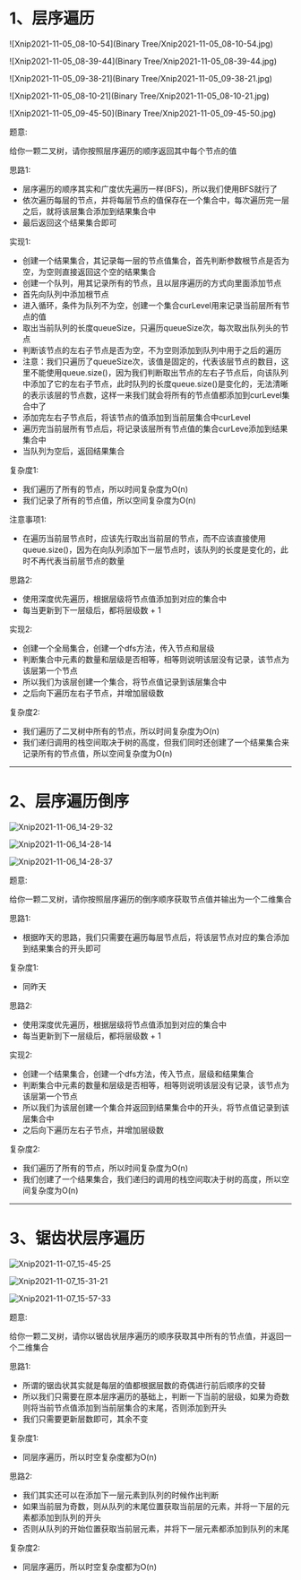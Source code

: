 # 1、层序遍历

![Xnip2021-11-05_08-10-54](Binary Tree/Xnip2021-11-05_08-10-54.jpg)



![Xnip2021-11-05_08-39-44](Binary Tree/Xnip2021-11-05_08-39-44.jpg)



![Xnip2021-11-05_09-38-21](Binary Tree/Xnip2021-11-05_09-38-21.jpg)



![Xnip2021-11-05_08-10-21](Binary Tree/Xnip2021-11-05_08-10-21.jpg)



![Xnip2021-11-05_09-45-50](Binary Tree/Xnip2021-11-05_09-45-50.jpg)

题意:

给你一颗二叉树，请你按照层序遍历的顺序返回其中每个节点的值







思路1:

- 层序遍历的顺序其实和广度优先遍历一样(BFS)，所以我们使用BFS就行了
- 依次遍历每层的节点，并将每层节点的值保存在一个集合中，每次遍历完一层之后，就将该层集合添加到结果集合中
- 最后返回这个结果集合即可





实现1:

- 创建一个结果集合，其记录每一层的节点值集合，首先判断参数根节点是否为空，为空则直接返回这个空的结果集合
- 创建一个队列，用其记录所有的节点，且以层序遍历的方式向里面添加节点
- 首先向队列中添加根节点
- 进入循环，条件为队列不为空，创建一个集合curLevel用来记录当前层所有节点的值
- 取出当前队列的长度queueSize，只遍历queueSize次，每次取出队列头的节点
- 判断该节点的左右子节点是否为空，不为空则添加到队列中用于之后的遍历
- 注意：我们只遍历了queueSize次，该值是固定的，代表该层节点的数目，这里不能使用queue.size()，因为我们判断取出节点的左右子节点后，向该队列中添加了它的左右子节点，此时队列的长度queue.size()是变化的，无法清晰的表示该层的节点数，这样一来我们就会将所有的节点值都添加到curLevel集合中了
- 添加完左右子节点后，将该节点的值添加到当前层集合中curLevel
- 遍历完当前层所有节点后，将记录该层所有节点值的集合curLeve添加到结果集合中
- 当队列为空后，返回结果集合





复杂度1:

- 我们遍历了所有的节点，所以时间复杂度为O(n)
- 我们记录了所有的节点值，所以空间复杂度为O(n)





注意事项1:

- 在遍历当前层节点时，应该先行取出当前层的节点，而不应该直接使用queue.size()，因为在向队列添加下一层节点时，该队列的长度是变化的，此时不再代表当前层节点的数量















思路2:

- 使用深度优先遍历，根据层级将节点值添加到对应的集合中
- 每当更新到下一层级后，都将层级数 + 1





实现2:

- 创建一个全局集合，创建一个dfs方法，传入节点和层级
- 判断集合中元素的数量和层级是否相等，相等则说明该层没有记录，该节点为该层第一个节点
- 所以我们为该层创建一个集合，将节点值记录到该层集合中
- 之后向下遍历左右子节点，并增加层级数





复杂度2:

- 我们遍历了二叉树中所有的节点，所以时间复杂度为O(n)
- 我们递归调用的栈空间取决于树的高度，但我们同时还创建了一个结果集合来记录所有的节点值，所以空间复杂度为O(n)

****





















# 2、层序遍历倒序

![Xnip2021-11-06_14-29-32](../Algorithem/Xnip2021-11-06_14-29-32.jpg)



![Xnip2021-11-06_14-28-14](../Algorithem/Xnip2021-11-06_14-28-14.jpg)



![Xnip2021-11-06_14-28-37](../Algorithem/Xnip2021-11-06_14-28-37.jpg)

题意:

给你一颗二叉树，请你按照层序遍历的倒序顺序获取节点值并输出为一个二维集合





思路1:

- 根据昨天的思路，我们只需要在遍历每层节点后，将该层节点对应的集合添加到结果集合的开头即可



复杂度1:

- 同昨天





思路2:

- 使用深度优先遍历，根据层级将节点值添加到对应的集合中
- 每当更新到下一层级后，都将层级数 + 1





实现2:

- 创建一个结果集合，创建一个dfs方法，传入节点，层级和结果集合
- 判断集合中元素的数量和层级是否相等，相等则说明该层没有记录，该节点为该层第一个节点
- 所以我们为该层创建一个集合并返回到结果集合中的开头，将节点值记录到该层集合中
- 之后向下遍历左右子节点，并增加层级数



复杂度2:

- 我们遍历了所有的节点，所以时间复杂度为O(n)
- 我们创建了一个结果集合，我们递归的调用的栈空间取决于树的高度，所以空间复杂度为O(n)

****



















# 3、锯齿状层序遍历

![Xnip2021-11-07_15-45-25](../Algorithem/Xnip2021-11-07_15-45-25.jpg)



![Xnip2021-11-07_15-31-21](../Algorithem/Xnip2021-11-07_15-31-21.jpg)



![Xnip2021-11-07_15-57-33](../Algorithem/Xnip2021-11-07_15-57-33.jpg)

题意:

给你一颗二叉树，请你以锯齿状层序遍历的顺序获取其中所有的节点值，并返回一个二维集合







思路1:

- 所谓的锯齿状其实就是每层的值都根据层数的奇偶进行前后顺序的交替
- 所以我们只需要在原本层序遍历的基础上，判断一下当前的层级，如果为奇数则将当前节点值添加到当前层集合的末尾，否则添加到开头
- 我们只需要更新层数即可，其余不变



复杂度1:

- 同层序遍历，所以时空复杂度都为O(n)







思路2:

- 我们其实还可以在添加下一层元素到队列的时候作出判断
- 如果当前层为奇数，则从队列的末尾位置获取当前层的元素，并将一下层的元素都添加到队列的开头
- 否则从队列的开始位置获取当前层元素，并将下一层元素都添加到队列的末尾



复杂度2:

- 同层序遍历，所以时空复杂度都为O(n)















